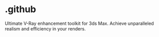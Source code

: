 # .github
Ultimate V-Ray enhancement toolkit for 3ds Max. Achieve unparalleled realism and efficiency in your renders.

